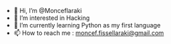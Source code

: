 - 👋 Hi, I’m @Monceflaraki
- 👀 I’m interested in Hacking
- 🌱 I’m currently learning Python as my first language
- 📫 How to reach me : moncef.fissellaraki@gmail.com
